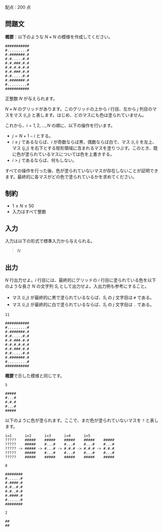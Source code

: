 配点 : $200$ 点

## 問題文

**概要**：以下のような $N\times N$ の模様を作成してください。
```plain
###########
#.........#
#.#######.#
#.#.....#.#
#.#.###.#.#
#.#.#.#.#.#
#.#.###.#.#
#.#.....#.#
#.#######.#
#.........#
###########
```

正整数 $N$ が与えられます。

$N\times N$ のグリッドがあります。このグリッドの上から $i$ 行目、左から $j$ 列目のマスをマス $(i,j)$ と表します。はじめ、どのマスにも色は塗られていません。

これから、$i=1,2,\dots,N$ の順に、以下の操作を行います。

- $j=N+1-i$ とする。
- $i\leq j$ であるならば、$i$ が奇数ならば黒、偶数ならば白で、マス $(i,i)$ を左上、マス $(j,j)$ を右下とする矩形領域に含まれるマスを塗りつぶす。このとき、既に色が塗られているマスについては色を上書きする。
- $i\gt j$ であるならば、何もしない。

すべての操作を行った後、色が塗られていないマスが存在しないことが証明できます。最終的に各マスがどの色で塗られているかを求めてください。

## 制約

- $1\leq N\leq 50$
- 入力はすべて整数

## 入力

入力は以下の形式で標準入力から与えられる。

> $N$

## 出力

$N$ 行出力せよ。$i$ 行目には、最終的にグリッドの $i$ 行目に塗られている色を以下のような長さ $N$ の文字列 $S_i$ として出力せよ。入出力例も参考にすること。

- マス $(i,j)$ が最終的に黒で塗られているならば、$S_i$ の $j$ 文字目は `#` である。
- マス $(i,j)$ が最終的に白で塗られているならば、$S_i$ の $j$ 文字目は `.` である。

```input1
11
```

```output1
###########
#.........#
#.#######.#
#.#.....#.#
#.#.###.#.#
#.#.#.#.#.#
#.#.###.#.#
#.#.....#.#
#.#######.#
#.........#
###########
```

**概要**で示した模様と同じです。

```input2
5
```

```output2
#####
#...#
#.#.#
#...#
#####
```

以下のように色が塗られます。ここで、まだ色が塗られていないマスを `?` と表します。

```output2
i=1      i=2      i=3      i=4      i=5
?????    #####    #####    #####    #####    #####
?????    #####    #...#    #...#    #...#    #...#
????? -> ##### -> #...# -> #.#.# -> #.#.# -> #.#.#
?????    #####    #...#    #...#    #...#    #...#
?????    #####    #####    #####    #####    #####
```

```input3
8
```

```output3
########
#......#
#.####.#
#.#..#.#
#.#..#.#
#.####.#
#......#
########
```

```input4
2
```

```output4
##
##
```